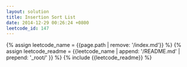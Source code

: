 ```yaml
---
layout: solution
title: Insertion Sort List
date: 2014-12-29 00:26:24 +0800
leetcode_id: 147
---
```

{% assign leetcode_name = {{page.path | remove: '/index.md'}}  %}
{% assign leetcode_readme = {{leetcode_name | append: '/README.md' | prepend: '_root/' }}  %}
{% include {{leetcode_readme}} %}

